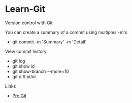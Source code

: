 # Learn-Git
Version control with Git

You can create a summary of a commit using multiples -m's
- git commit -m 'Summary' -m 'Detail'


View commit history 

- git log
- git show id
- git show-branch --more=10
- git diff id/id

Links

- [Pro Git](https://git-scm.com/book/en/v2)

